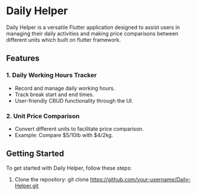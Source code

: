 # Daily Helper

Daily Helper is a versatile Flutter application designed to assist users in managing their daily activities and making price comparisons between different units which built on flutter framework.

## Features

### 1. Daily Working Hours Tracker

- Record and manage daily working hours.
- Track break start and end times.
- User-friendly CRUD functionality through the UI.

### 2. Unit Price Comparison

- Convert different units to facilitate price comparison.
- Example: Compare $5/10lb with $4/2kg.

## Getting Started

To get started with Daily Helper, follow these steps:

1. Clone the repository:
   git clone https://github.com/your-username/Daily-Helper.git
